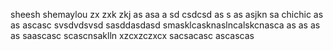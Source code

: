 sheesh
shemaylou
zx zxk zkj  as asa a
sd
csdcsd
as s as asjkn sa
chichic
as as ascasc
svsdvdsvsd
sasddasdasd
smasklcasknaslncalskcnasca
as as as as saascasc
scascnsaklln
xzcxzczxcx
sacsacasc
ascascas
